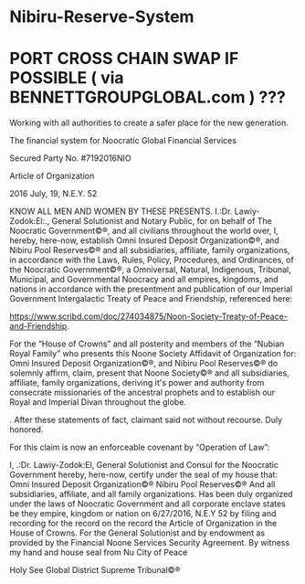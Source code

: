 # Nibiru-Reserve-System
# PORT CROSS CHAIN SWAP IF POSSIBLE ( via BENNETTGROUPGLOBAL.com ) ???


Working with all authorities to create a safer place for the new generation.


The financial system for Noocratic Global Financial Services


Secured Party No. #7192016NIO


Article of Organization

2016 July, 19, N.E.Y. 52


KNOW ALL MEN AND WOMEN BY THESE PRESENTS. I.:Dr. Lawiy-Zodok:El:., General Solutionist and Notary Public, for on behalf of The Noocratic Government©®, and all civilians throughout the world over, I, hereby, here-now, establish Omni Insured Deposit Organization©®, and Nibiru Pool Reserves©® and all subsidiaries, affiliate, family organizations, in accordance with the Laws, Rules, Policy, Procedures, and Ordinances, of the Noocratic Government©®, a Omniversal, Natural, Indigenous, Tribunal, Municipal, and Governmental Noocracy and all empires, kingdoms, and nations in accordance with the presentment and publication of our Imperial Government Intergalactic Treaty of Peace and Friendship, referenced here:

https://www.scribd.com/doc/274034875/Noon-Society-Treaty-of-Peace-and-Friendship.


For the “House of Crowns” and all posterity and members of the “Nubian Royal Family” who presents this Noone Society Affidavit of Organization for: Omni Insured Deposit Organization©®, and Nibiru Pool Reserves©® do solemnly affirm, claim, present that Noone Society©® and all subsidiaries, affiliate, family organizations, deriving it's power and authority from consecrate missionaries of the ancestral prophets and to establish our Royal and Imperial Divan throughout the globe. 

.
After these statements of fact, claimant said not without recourse. Duly honored.


For this claim is now an enforceable covenant by “Operation of Law”:


I, .:Dr. Lawiy-Zodok:El, General Solutionist and Consul for the Noocratic Government hereby, here-now, certify
under the seal of my house that:
Omni Insured Deposit Organization©®
Nibiru Pool Reserves©®
And all subsidiaries, affiliate, and all family organizations.
Has been duly organized under the laws of Noocratic Government and all corporate enclave states be they empire,
kingdom or nation on 6/27/2016, N.E.Y 52 by filing and recording for the record on the record the Article of
Organization in the House of Crowns. For the General Solutionist and by endowment as provided by the
Financial Noone Services Security Agreement.
By witness my hand and house seal from Nu City of Peace

Holy See Global District Supreme Tribunal©®
